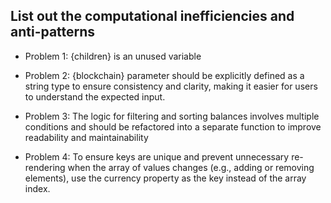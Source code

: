 ## List out the computational inefficiencies and anti-patterns

- Problem 1: {children} is an unused variable

- Problem 2: {blockchain} parameter should be explicitly defined as a string type to ensure consistency and clarity, making it easier for users to understand the expected input.

- Problem 3: The logic for filtering and sorting balances involves multiple conditions and should be refactored into a separate function to improve readability and maintainability

- Problem 4: To ensure keys are unique and prevent unnecessary re-rendering when the array of values changes (e.g., adding or removing elements), use the currency property as the key instead of the array index.
